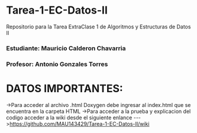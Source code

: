 # Tarea-1-EC-Datos-II
Repositorio para la Tarea ExtraClase 1 de Algoritmos y Estructuras de Datos II

### Estudiante: Mauricio Calderon Chavarria

### Profesor: Antonio Gonzales Torres

# DATOS IMPORTANTES:
->Para acceder al archivo .html Doxygen debe ingresar al index.html que se encuentra en la carpeta HTML
->Para acceder a la prueba y explicacion del codigo acceder a la wiki desde el siguiente enlance
--->https://github.com/MAU143429/Tarea-1-EC-Datos-II/wiki


